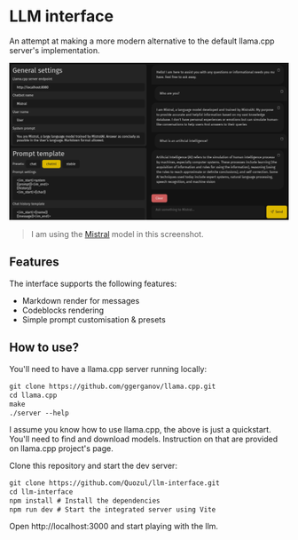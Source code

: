 # LLM interface

An attempt at making a more modern alternative to the default llama.cpp server's implementation.

![Screenshot of the interface](.github/screenshot.png)
> I am using the [Mistral](https://huggingface.co/mistralai/Mistral-7B-v0.1) model in this screenshot.

## Features

The interface supports the following features:
- Markdown render for messages
- Codeblocks rendering
- Simple prompt customisation & presets

## How to use?

You'll need to have a llama.cpp server running locally:

```shell
git clone https://github.com/ggerganov/llama.cpp.git
cd llama.cpp
make
./server --help
```

I assume you know how to use llama.cpp, the above is just a quickstart.
You'll need to find and download models.
Instruction on that are provided on llama.cpp project's page.

Clone this repository and start the dev server:

```shell
git clone https://github.com/Quozul/llm-interface.git
cd llm-interface
npm install # Install the dependencies
npm run dev # Start the integrated server using Vite
```

Open http://localhost:3000 and start playing with the llm.
